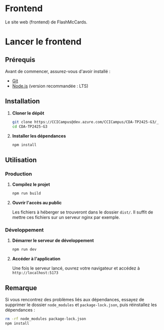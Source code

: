 # Frontend

Le site web (frontend) de FlashMcCards.

# Lancer le frontend

## Prérequis

Avant de commencer, assurez-vous d'avoir installé :

- [Git](https://git-scm.com/)
- [Node.js](https://nodejs.org/) (version recommandée : LTS)

## Installation

1. **Cloner le dépôt**

   ```sh
   git clone https://CCICampus@dev.azure.com/CCICampus/CDA-TP2425-G3/_git/CDA-TP2425-G3
   cd CDA-TP2425-G3
   ```

2. **Installer les dépendances**

   ```sh
   npm install
   ```

## Utilisation

### Production

1. **Compilez le projet**

   ```sh
   npm run build
   ```

2. **Ouvrir l'accès au public**

   Les fichiers à héberger se trouveront dans le dossier `dist/`. Il suffit de mettre ces fichiers sur un serveur nginx par exemple.

### Développement

1. **Démarrer le serveur de développement**

   ```sh
   npm run dev
   ```

2. **Accéder à l'application**

   Une fois le serveur lancé, ouvrez votre navigateur et accédez à `http://localhost:5173`

## Remarque

Si vous rencontrez des problèmes liés aux dépendances, essayez de supprimer le dossier `node_modules` et `package-lock.json`, puis réinstallez les dépendances :

```sh
rm -rf node_modules package-lock.json
npm install
```
